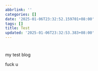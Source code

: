 ```yaml
---
abbrlink: ''
categories: []
date: '2025-01-06T23:32:52.159701+08:00'
tags: []
title: Test
updated: '2025-01-06T23:32:53.383+08:00'
---
```

# 

my test blog

fuck u
